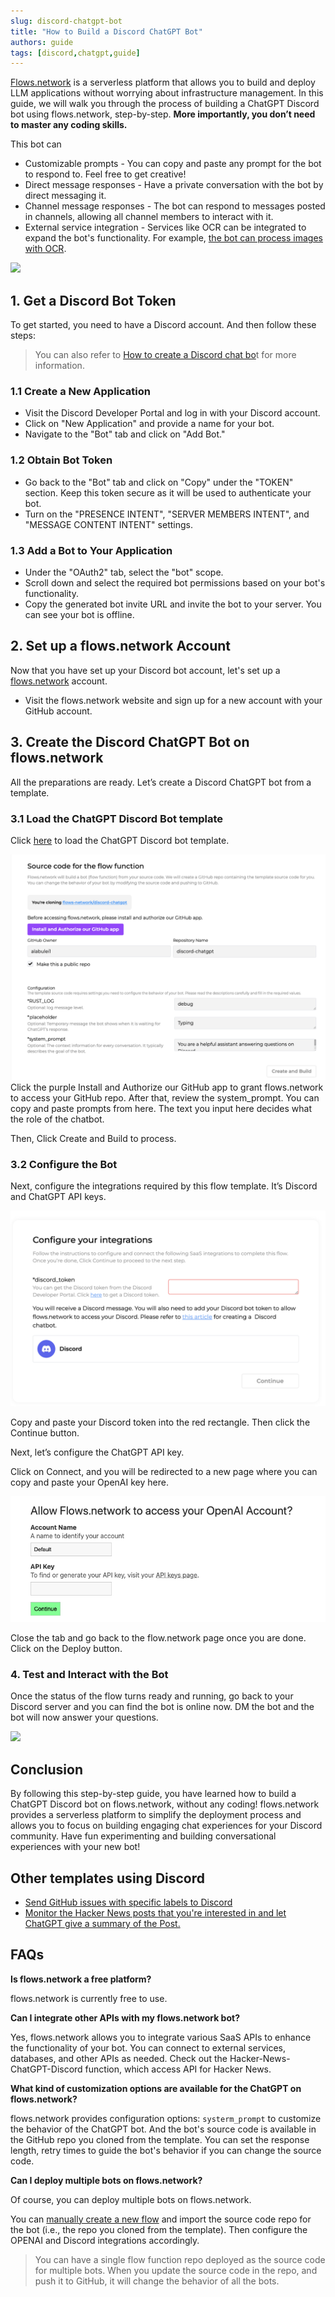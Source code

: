 ```yaml
---
slug: discord-chatgpt-bot
title: "How to Build a Discord ChatGPT Bot"
authors: guide
tags: [discord,chatgpt,guide]
---
```


[Flows.network](https://flows.network/) is a serverless platform that allows you to build and deploy LLM applications without worrying about infrastructure management. In this guide, we will walk you through the process of building a ChatGPT Discord bot using flows.network, step-by-step. **More importantly, you don’t need to master any coding skills.**

This bot can
*  Customizable prompts - You can copy and paste any prompt for the bot to respond to. Feel free to get creative!
* Direct message responses - Have a private conversation with the bot by direct messaging it.
* Channel message responses - The bot can respond to messages posted in channels, allowing all channel members to interact with it.
* External service integration - Services like OCR can be integrated to expand the bot's functionality. For example, [the bot can process images with OCR](https://docs.rs/cloud-vision-flows/0.1.1/cloud_vision_flows/).

![](discord-chatgpt-05.png)

## 1. Get a Discord Bot Token

To get started, you need to have a Discord account. And then follow these steps:

> You can also refer to [How to create a Discord chat bo](https://flows.network/blog/discord-chat-bot-guide)t for more information.

### 1.1 Create a New Application 

* Visit the Discord Developer Portal and log in with your Discord account.
* Click on "New Application" and provide a name for your bot.
* Navigate to the "Bot" tab and click on "Add Bot."

### 1.2 Obtain Bot Token

* Go back to the "Bot" tab and click on "Copy" under the "TOKEN" section. Keep this token secure as it will be used to authenticate your bot.
* Turn on the "PRESENCE INTENT", "SERVER MEMBERS INTENT", and "MESSAGE CONTENT INTENT" settings.

### 1.3 Add a Bot to Your Application

* Under the "OAuth2" tab, select the "bot" scope.
* Scroll down and select the required bot permissions based on your bot's functionality.
* Copy the generated bot invite URL and invite the bot to your server. You can see your bot is offline.

## 2. Set up a flows.network Account


Now that you have set up your Discord bot account, let's set up a [flows.network](https://flows.network/) account.


* Visit the flows.network website and sign up for a new account with your GitHub account.

## 3. Create the Discord ChatGPT Bot on flows.network

All the preparations are ready. Let’s create a Discord ChatGPT bot from a template.


### 3.1  Load the ChatGPT Discord Bot template

Click [here](https://flows.network/flow/createByTemplate/discord-chatgpt) to load the ChatGPT Discord bot template.

![](discord-chatgpt-bot-01.jpg)
Click the purple Install and Authorize our GitHub app to grant flows.network to access your GitHub repo. After that, review the system_prompt. You can copy and paste prompts from here. The text you input here decides what the role of the chatbot.

Then, Click Create and Build to process.


### 3.2 Configure the Bot

Next, configure the integrations required by this flow template. It’s Discord and ChatGPT API keys.

![](discord-chatgpt-bot-02.jpg)

Copy and paste your Discord token into the red rectangle. Then click the Continue button.

Next, let’s configure the ChatGPT API key. 

Click on Connect, and you will be redirected to a new page where you can copy and paste your OpenAI key here.

![](discord-chatgpt-bot-03.jpg)

Close the tab and go back to the flow.network page once you are done. Click on the Deploy button.


### 4. Test and Interact with the Bot


Once the status of the flow turns ready and running, go back to your Discord server and you can find the bot is online now. DM the bot and the bot will now answer your questions.

![](discord-chatgpt-06.png)

## Conclusion

By following this step-by-step guide, you have learned how to build a ChatGPT Discord bot on flows.network, without any coding! flows.network provides a serverless platform to simplify the deployment process and allows you to focus on building engaging chat experiences for your Discord community. Have fun experimenting and building conversational experiences with your new bot!

## Other templates using Discord

* [Send GitHub issues with specific labels to Discord](https://flows.network/flow/createByTemplate/github-issue-notification-tracker)
* [Monitor the Hacker News posts that you're interested in and let ChatGPT give a summary of the Post.](https://flows.network/flow/createByTemplate/hacker-news-alert-chatgpt-discord)




## FAQs


**Is flows.network a free platform?** 

flows.network is currently free to use.

**Can I integrate other APIs with my flows.network bot?**

Yes, flows.network allows you to integrate various SaaS APIs to enhance the functionality of your bot. You can connect to external services, databases, and other APIs as needed. Check out the Hacker-News-ChatGPT-Discord function, which access API for Hacker News.

**What kind of customization options are available for the ChatGPT on flows.network?** 

flows.network provides configuration options: `systerm_prompt` to customize the behavior of the ChatGPT bot. And the bot's source code is available in the GitHub repo you cloned from the template. You can set the response length, retry times to guide the bot's behavior if you can change the source code.

**Can I deploy multiple bots on flows.network?** 

Of course, you can deploy multiple bots on flows.network.

You can [manually create a new flow](https://flows.network/flow/new) and import the source code repo for the bot (i.e., the repo you cloned from the template). Then configure the OPENAI and Discord integrations accordingly. 


>You can have a single flow function repo deployed as the source code for multiple bots. When you update the source code in the repo, and push it to GitHub, it will change the behavior of all the bots.




